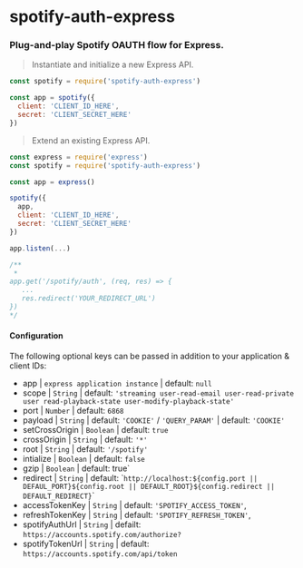 
# spotify-auth-express
### Plug-and-play Spotify OAUTH flow for Express.

> Instantiate and initialize a new Express API.

```js
const spotify = require('spotify-auth-express')

const app = spotify({
  client: 'CLIENT_ID_HERE',
  secret: 'CLIENT_SECRET_HERE'
})
```

> Extend an existing Express API.
```js
const express = require('express')
const spotify = require('spotify-auth-express')

const app = express()

spotify({
  app,
  client: 'CLIENT_ID_HERE',
  secret: 'CLIENT_SECRET_HERE'
})

app.listen(...)

/**
 * 
app.get('/spotify/auth', (req, res) => {
   ...
   res.redirect('YOUR_REDIRECT_URL')
})
*/

```

#### Configuration

The following optional keys can be passed in addition to your application & client IDs:

* app | `express application instance` | default: `null`
* scope | `String` | default: `'streaming user-read-email user-read-private user read-playback-state user-modify-playback-state'`
* port | `Number` | default: `6868`
* payload | `String` | default: `'COOKIE'` / `'QUERY_PARAM'` | default: `'COOKIE'`
* setCrossOrigin | `Boolean` | default: `true`
* crossOrigin | `String` | default: `'*'` 
* root | `String` | default: `'/spotify'`
* intialize | `Boolean` | default: `false`
* gzip | `Boolean` | default: true`
* redirect | `String` | default: \``http://localhost:${config.port || DEFAUL_PORT}${config.root || DEFAULT_ROOT}${config.redirect || DEFAULT_REDIRECT}`\`
* accessTokenKey | `String` |  default: `'SPOTIFY_ACCESS_TOKEN'`,
* refreshTokenKey | `String` | default: `'SPOTIFY_REFRESH_TOKEN'`,
* spotifyAuthUrl | `String` | defailt: `https://accounts.spotify.com/authorize?`
* spotifyTokenUrl | `String` | default: `https://accounts.spotify.com/api/token`